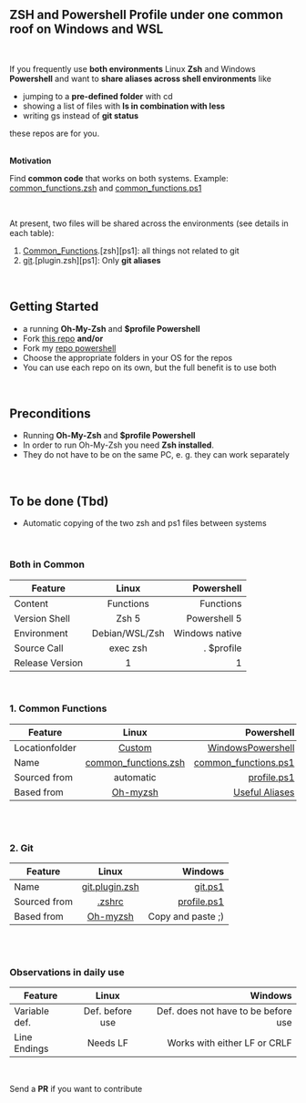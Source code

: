 ## ZSH and Powershell Profile under one common roof on Windows and WSL
&nbsp;

If you frequently use **both environments** Linux **Zsh** and Windows **Powershell** and want to **share aliases across shell environments** like 

- jumping to a **pre-defined folder** with cd
- showing a list of files with **ls in combination with less**
- writing gs instead of **git status**

 these repos are for you.  
&nbsp;
 
  **Motivation**
   
  Find **common code** that works on both systems. Example: [common_functions.zsh](https://github.com/tik9/custom/blob/master/common_functions.zsh) and [common_functions.ps1](https://github.com/tik9/prs/blob/master/common_functions.ps1)

  &nbsp;

At present, two files will be shared across the environments (see details in each table):
1. [Common_Functions](###-1.-common_functions).[zsh][ps1]: all things not related to git
2. [git](###-2.-git).[plugin.zsh][ps1]: Only **git aliases**

&nbsp;

## Getting Started

- a running **Oh-My-Zsh** and **$profile Powershell**
- Fork [this repo](.) **and/or**
- Fork my [repo powershell](https://github.com/tik9/psprofile)
- Choose the appropriate folders in your OS for the repos
- You can use each repo on its own, but the full benefit is to use both


&nbsp;

## Preconditions

- Running **Oh-My-Zsh** and **$profile Powershell**
- In order to run Oh-My-Zsh you need **Zsh installed**.
- They do not have to be on the same PC, e. g. they can work separately

&nbsp;

## To be done (Tbd)

- Automatic copying of the two zsh and ps1 files between systems

&nbsp;


### Both in Common 

 Feature| Linux |  Powershell 
---------|:-------------:|------:
Content   |  Functions | Functions
 Version Shell | Zsh 5 | Powershell 5 
 Environment | Debian/WSL/Zsh   | Windows native 
 Source Call |  exec zsh |  . $profile
Release Version | 1 | 1


&nbsp;
### 1. Common Functions


 Feature| Linux |  Powershell 
--------|:-------:|------:
 Locationfolder | [Custom](https://github.com/tik9/custom)  |[WindowsPowershell](https://github.com/tik9/psprofile) 
 Name | [common_functions.zsh](common_functions.zsh) |[common_functions.ps1](https://github.com/tik9/psprofile/blob/master/common_functions.ps1)
 Sourced from |  automatic | [profile.ps1](https://github.com/tik9/psprofile/blob/master/Microsoft.PowerShell_profile.ps1)
 Based from| [Oh-myzsh](https://github.com/ohmyzsh/ohmyzsh) | [Useful Aliases](https://gist.github.com/timsneath/19867b12eee7fd5af2ba)


&nbsp;  
&nbsp;  
### 2. Git

| Feature |     Linux    |  Windows |
|----------|:-------------:|------:|
| Name | [git.plugin.zsh](https://github.com/tik9/custom/blob/master/plugins/git/git.plugin.zsh) |[git.ps1](https://github.com/tik9/prs/blob/master/git.ps1)|
| Sourced from |  [.zshrc](https://github.com/tik9/custom/blob/master/.zshrc) |  [profile.ps1](https://github.com/tik9/prs/blob/master/Microsoft.PowerShell_profile.ps1)|
| Based from| [Oh-myzsh](https://github.com/ohmyzsh/ohmyzsh) | Copy and paste ;)

&nbsp;  
&nbsp;  


### Observations in daily use


| Feature |     Linux |  Windows |
|----------|:---------:|----------:|
Variable def. | Def. before use | Def. does not have to be before use
Line Endings | Needs LF | Works with either LF or CRLF

&nbsp;  

Send a **PR** if you want to contribute